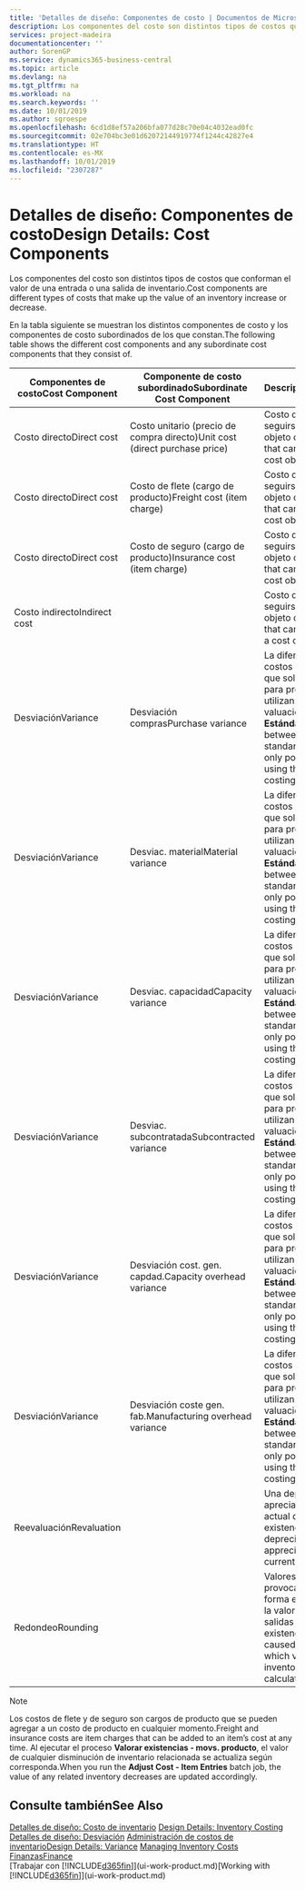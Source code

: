 ```yaml
---
title: 'Detalles de diseño: Componentes de costo | Documentos de Microsoft'
description: Los componentes del costo son distintos tipos de costos que conforman el valor de una entrada o una salida de inventario.
services: project-madeira
documentationcenter: ''
author: SorenGP
ms.service: dynamics365-business-central
ms.topic: article
ms.devlang: na
ms.tgt_pltfrm: na
ms.workload: na
ms.search.keywords: ''
ms.date: 10/01/2019
ms.author: sgroespe
ms.openlocfilehash: 6cd1d8ef57a206bfa077d28c70e04c4032ead0fc
ms.sourcegitcommit: 02e704bc3e01d62072144919774f1244c42827e4
ms.translationtype: HT
ms.contentlocale: es-MX
ms.lasthandoff: 10/01/2019
ms.locfileid: "2307287"
---
```

# <a name="design-details-cost-components"></a><span data-ttu-id="74e71-103">Detalles de diseño: Componentes de costo</span><span class="sxs-lookup"><span data-stu-id="74e71-103">Design Details: Cost Components</span></span>
<span data-ttu-id="74e71-104">Los componentes del costo son distintos tipos de costos que conforman el valor de una entrada o una salida de inventario.</span><span class="sxs-lookup"><span data-stu-id="74e71-104">Cost components are different types of costs that make up the value of an inventory increase or decrease.</span></span>  

 <span data-ttu-id="74e71-105">En la tabla siguiente se muestran los distintos componentes de costo y los componentes de costo subordinados de los que constan.</span><span class="sxs-lookup"><span data-stu-id="74e71-105">The following table shows the different cost components and any subordinate cost components that they consist of.</span></span>  

|<span data-ttu-id="74e71-106">Componentes de costo</span><span class="sxs-lookup"><span data-stu-id="74e71-106">Cost Component</span></span>|<span data-ttu-id="74e71-107">Componente de costo subordinado</span><span class="sxs-lookup"><span data-stu-id="74e71-107">Subordinate Cost Component</span></span>|<span data-ttu-id="74e71-108">Descripción</span><span class="sxs-lookup"><span data-stu-id="74e71-108">Description</span></span>|  
|--------------------|--------------------------------|---------------------------------------|  
|<span data-ttu-id="74e71-109">Costo directo</span><span class="sxs-lookup"><span data-stu-id="74e71-109">Direct cost</span></span>|<span data-ttu-id="74e71-110">Costo unitario (precio de compra directo)</span><span class="sxs-lookup"><span data-stu-id="74e71-110">Unit cost (direct purchase price)</span></span>|<span data-ttu-id="74e71-111">Costo que puede seguirse hasta un objeto de costo.</span><span class="sxs-lookup"><span data-stu-id="74e71-111">Cost that can be traced to a cost object.</span></span>|  
|<span data-ttu-id="74e71-112">Costo directo</span><span class="sxs-lookup"><span data-stu-id="74e71-112">Direct cost</span></span>|<span data-ttu-id="74e71-113">Costo de flete (cargo de producto)</span><span class="sxs-lookup"><span data-stu-id="74e71-113">Freight cost (item charge)</span></span>|<span data-ttu-id="74e71-114">Costo que puede seguirse hasta un objeto de costo.</span><span class="sxs-lookup"><span data-stu-id="74e71-114">Cost that can be traced to a cost object.</span></span>|  
|<span data-ttu-id="74e71-115">Costo directo</span><span class="sxs-lookup"><span data-stu-id="74e71-115">Direct cost</span></span>|<span data-ttu-id="74e71-116">Costo de seguro (cargo de producto)</span><span class="sxs-lookup"><span data-stu-id="74e71-116">Insurance cost (item charge)</span></span>|<span data-ttu-id="74e71-117">Costo que puede seguirse hasta un objeto de costo.</span><span class="sxs-lookup"><span data-stu-id="74e71-117">Cost that can be traced to a cost object.</span></span>|  
|<span data-ttu-id="74e71-118">Costo indirecto</span><span class="sxs-lookup"><span data-stu-id="74e71-118">Indirect cost</span></span>||<span data-ttu-id="74e71-119">Costo que no puede seguirse hasta un objeto de costo.</span><span class="sxs-lookup"><span data-stu-id="74e71-119">Cost that cannot be traced to a cost object.</span></span>|  
|<span data-ttu-id="74e71-120">Desviación</span><span class="sxs-lookup"><span data-stu-id="74e71-120">Variance</span></span>|<span data-ttu-id="74e71-121">Desviación compras</span><span class="sxs-lookup"><span data-stu-id="74e71-121">Purchase variance</span></span>|<span data-ttu-id="74e71-122">La diferencia entre los costos estándar y real, que solo se registra para productos que utilizan el método de valuación de inventarios **Estándar**.</span><span class="sxs-lookup"><span data-stu-id="74e71-122">The difference between actual and standard costs, which is only posted for items using the **Standard** costing method.</span></span>|  
|<span data-ttu-id="74e71-123">Desviación</span><span class="sxs-lookup"><span data-stu-id="74e71-123">Variance</span></span>|<span data-ttu-id="74e71-124">Desviac. material</span><span class="sxs-lookup"><span data-stu-id="74e71-124">Material variance</span></span>|<span data-ttu-id="74e71-125">La diferencia entre los costos estándar y real, que solo se registra para productos que utilizan el método de valuación de inventarios **Estándar**.</span><span class="sxs-lookup"><span data-stu-id="74e71-125">The difference between actual and standard costs, which is only posted for items using the **Standard** costing method.</span></span>|  
|<span data-ttu-id="74e71-126">Desviación</span><span class="sxs-lookup"><span data-stu-id="74e71-126">Variance</span></span>|<span data-ttu-id="74e71-127">Desviac. capacidad</span><span class="sxs-lookup"><span data-stu-id="74e71-127">Capacity variance</span></span>|<span data-ttu-id="74e71-128">La diferencia entre los costos estándar y real, que solo se registra para productos que utilizan el método de valuación de inventarios **Estándar**.</span><span class="sxs-lookup"><span data-stu-id="74e71-128">The difference between actual and standard costs, which is only posted for items using the **Standard** costing method.</span></span>|  
|<span data-ttu-id="74e71-129">Desviación</span><span class="sxs-lookup"><span data-stu-id="74e71-129">Variance</span></span>|<span data-ttu-id="74e71-130">Desviac. subcontratada</span><span class="sxs-lookup"><span data-stu-id="74e71-130">Subcontracted variance</span></span>|<span data-ttu-id="74e71-131">La diferencia entre los costos estándar y real, que solo se registra para productos que utilizan el método de valuación de inventarios **Estándar**.</span><span class="sxs-lookup"><span data-stu-id="74e71-131">The difference between actual and standard costs, which is only posted for items using the **Standard** costing method.</span></span>|  
|<span data-ttu-id="74e71-132">Desviación</span><span class="sxs-lookup"><span data-stu-id="74e71-132">Variance</span></span>|<span data-ttu-id="74e71-133">Desviación cost. gen. capdad.</span><span class="sxs-lookup"><span data-stu-id="74e71-133">Capacity overhead variance</span></span>|<span data-ttu-id="74e71-134">La diferencia entre los costos estándar y real, que solo se registra para productos que utilizan el método de valuación de inventarios **Estándar**.</span><span class="sxs-lookup"><span data-stu-id="74e71-134">The difference between actual and standard costs, which is only posted for items using the **Standard** costing method.</span></span>|  
|<span data-ttu-id="74e71-135">Desviación</span><span class="sxs-lookup"><span data-stu-id="74e71-135">Variance</span></span>|<span data-ttu-id="74e71-136">Desviación coste gen. fab.</span><span class="sxs-lookup"><span data-stu-id="74e71-136">Manufacturing overhead variance</span></span>|<span data-ttu-id="74e71-137">La diferencia entre los costos estándar y real, que solo se registra para productos que utilizan el método de valuación de inventarios **Estándar**.</span><span class="sxs-lookup"><span data-stu-id="74e71-137">The difference between actual and standard costs, which is only posted for items using the **Standard** costing method.</span></span>|  
|<span data-ttu-id="74e71-138">Reevaluación</span><span class="sxs-lookup"><span data-stu-id="74e71-138">Revaluation</span></span>||<span data-ttu-id="74e71-139">Una depreciación o apreciación del valor actual de las existencias.</span><span class="sxs-lookup"><span data-stu-id="74e71-139">A depreciation or appreciation of the current inventory value.</span></span>|  
|<span data-ttu-id="74e71-140">Redondeo</span><span class="sxs-lookup"><span data-stu-id="74e71-140">Rounding</span></span>||<span data-ttu-id="74e71-141">Valores residuales provocados por la forma en que se calcula la valoración de las salidas de existencias.</span><span class="sxs-lookup"><span data-stu-id="74e71-141">Residuals caused by the way in which valuation of inventory decreases are calculated.</span></span>|  

> [!NOTE]  
>  <span data-ttu-id="74e71-142">Los costos de flete y de seguro son cargos de producto que se pueden agregar a un costo de producto en cualquier momento.</span><span class="sxs-lookup"><span data-stu-id="74e71-142">Freight and insurance costs are item charges that can be added to an item’s cost at any time.</span></span> <span data-ttu-id="74e71-143">Al ejecutar el proceso **Valorar existencias - movs. producto**, el valor de cualquier disminución de inventario relacionada se actualiza según corresponda.</span><span class="sxs-lookup"><span data-stu-id="74e71-143">When you run the **Adjust Cost - Item Entries** batch job, the value of any related inventory decreases are updated accordingly.</span></span>  

## <a name="see-also"></a><span data-ttu-id="74e71-144">Consulte también</span><span class="sxs-lookup"><span data-stu-id="74e71-144">See Also</span></span>  
 <span data-ttu-id="74e71-145">[Detalles de diseño: Costo de inventario](design-details-inventory-costing.md) </span><span class="sxs-lookup"><span data-stu-id="74e71-145">[Design Details: Inventory Costing](design-details-inventory-costing.md) </span></span>  
 <span data-ttu-id="74e71-146">[Detalles de diseño: Desviación](design-details-variance.md) [Administración de costos de inventario](finance-manage-inventory-costs.md)</span><span class="sxs-lookup"><span data-stu-id="74e71-146">[Design Details: Variance](design-details-variance.md) [Managing Inventory Costs](finance-manage-inventory-costs.md)</span></span>  
 [<span data-ttu-id="74e71-147">Finanzas</span><span class="sxs-lookup"><span data-stu-id="74e71-147">Finance</span></span>](finance.md)  
 <span data-ttu-id="74e71-148">[Trabajar con [!INCLUDE[d365fin](includes/d365fin_md.md)]](ui-work-product.md)</span><span class="sxs-lookup"><span data-stu-id="74e71-148">[Working with [!INCLUDE[d365fin](includes/d365fin_md.md)]](ui-work-product.md)</span></span>  
